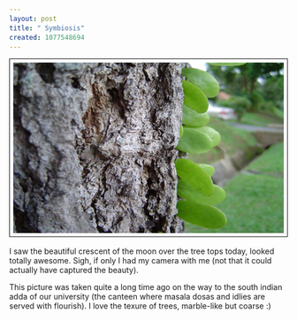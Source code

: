 ```yaml
--- 
layout: post
title: " Symbiosis"
created: 1077548694
---
```

<img alt=" leaves on trees" src="/files/symbiosis.jpg">

I saw the beautiful crescent of the moon over the tree tops today, looked totally awesome. Sigh, if only I had my camera with me (not that it could actually have captured the beauty). 

This picture was taken quite a long time ago on the way to the south indian adda of our university (the canteen where masala dosas and idlies are served with flourish). I love the texure of trees, marble-like but coarse  :)
